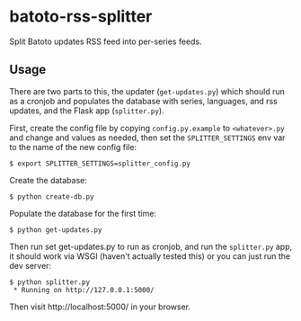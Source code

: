 batoto-rss-splitter
===================

Split Batoto updates RSS feed into per-series feeds.

## Usage

There are two parts to this, the updater (``get-updates.py``) which should run
as a cronjob and populates the database with series, languages, and rss updates,
and the Flask app (``splitter.py``).

First, create the config file by copying ``config.py.example`` to ``<whatever>.py``
and change and values as needed, then set the ``SPLITTER_SETTINGS`` env var to
the name of the new config file:
~~~~
$ export SPLITTER_SETTINGS=splitter_config.py
~~~~

Create the database:
~~~~
$ python create-db.py
~~~~

Populate the database for the first time:
~~~~
$ python get-updates.py
~~~~

Then run set get-updates.py to run as cronjob, and run the ``splitter.py`` app,
it should work via WSGI (haven't actually tested this) or you can just run the dev server:
~~~~
$ python splitter.py
 * Running on http://127.0.0.1:5000/
~~~~

Then visit http://localhost:5000/ in your browser.
